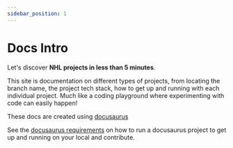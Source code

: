 ```yaml
---
sidebar_position: 1
---
```


# Docs Intro

Let's discover **NHL projects in less than 5 minutes**.

This site is documentation on different types of projects, from locating the branch name, the project tech stack, how to get up and running with each individual project. Much like a coding playground where experimenting with code can easily happen!

These docs are created using [docusaurus](https://docusaurus.io/)

See the [docusaurus requirements](https://docusaurus.io/docs/installation#requirements) on how to run a docusaurus project to get up and running on your local and contribute.
